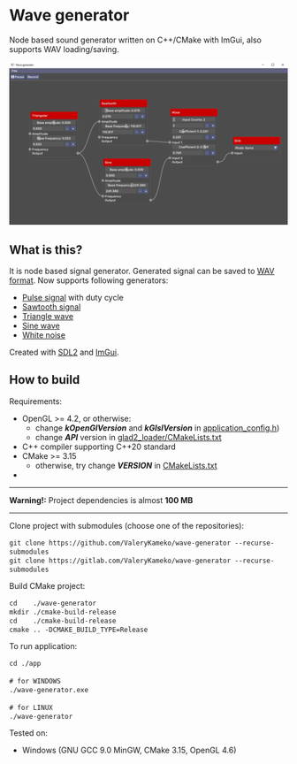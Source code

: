 # Wave generator

Node based sound generator written on C++/CMake with ImGui, also supports WAV loading/saving.

![Application UI view](./res/screenshot1.png)

## What is this?

It is node based signal generator. Generated signal can be saved to [WAV format](https://en.wikipedia.org/wiki/WAV).
Now supports following generators:
* [Pulse signal](https://en.wikipedia.org/wiki/Square_wave) with duty cycle
* [Sawtooth signal](https://en.wikipedia.org/wiki/Sawtooth_wave)
* [Triangle wave](https://en.wikipedia.org/wiki/Triangle_wave)
* [Sine wave](https://en.wikipedia.org/wiki/Sine_wave)
* [White noise](https://en.wikipedia.org/wiki/White_noise)

Created with [SDL2](https://www.libsdl.org/) and [ImGui](https://github.com/ocornut/imgui/).

## How to build

Requirements:
* OpenGL >= 4.2, or otherwise:
    * change **_kOpenGlVersion_** and **_kGlslVersion_** in [application_config.h](./app/application_config.h))
    * change **_API_** version in [glad2_loader/CMakeLists.txt](./3rd_party/glad2_loader/CMakeLists.txt)
* C++ compiler supporting C++20 standard
* CMake >= 3.15
    * otherwise, try change **_VERSION_** in [CMakeLists.txt](./CMakeLists.txt)
* 

---
**Warning!:** Project dependencies is almost **100 MB**

---

Clone project with submodules (choose one of the repositories):
```shell script
git clone https://github.com/ValeryKameko/wave-generator --recurse-submodules
git clone https://gitlab.com/ValeryKameko/wave-generator --recurse-submodules
```
Build CMake project:
```shell script
cd    ./wave-generator
mkdir ./cmake-build-release
cd    ./cmake-build-release
cmake .. -DCMAKE_BUILD_TYPE=Release
```

To run application:
```shell script
cd ./app

# for WINDOWS
./wave-generator.exe

# for LINUX
./wave-generator
```

Tested on:
* Windows (GNU GCC 9.0 MinGW, CMake 3.15, OpenGL 4.6)